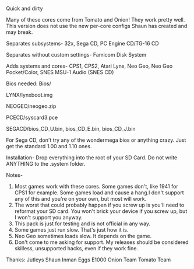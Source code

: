 Quick and dirty

Many of these cores come from Tomato and Onion! They work pretty well. This version does not use the new per-core configs Shaun has created and may break.

Separates subsystems-
32x, 
Sega CD, 
PC Engine CD/TG-16 CD

Separates without custom settings-
Famicom Disk System

Adds systems and cores-
CPS1, 
CPS2, 
Atari Lynx, 
Neo Geo, 
Neo Geo Pocket/Color, 
SNES MSU-1 Audio (SNES CD)



Bios needed:
Bios/

LYNX/lynxboot.img 

NEOGEO/neogeo.zip

PCECD/syscard3.pce

SEGACD/bios_CD_U.bin, bios_CD_E.bin, bios_CD_J.bin

For Sega CD, don't try any of the wondermega bios or anything crazy. Just get the standard 1.00 and 1.10 ones. 

Installation- Drop everything into the root of your SD Card. Do not write ANYTHING to the .system folder. 

Notes-
1. Most games work with these cores. Some games don't, like 1941 for CPS1 for example. Some games load and cause a hang.I don't support any of this and you're on your own, but most will work. 
2. The worst that could probably happen if you screw up is you'll need to reformat your SD card. You won't brick your device if you screw up, but I won't support you anyway. 
3. This pack is just for testing and is not official in any way. 
4. Some games just run slow. That's just how it is. 
5. Neo Geo sometimes loads slow. It depends on the game. 
6. Don't come to me asking for support. My releases should be considered skilless, unsupported hacks, even if they work fine. 

Thanks:
Jutleys
Shaun Inman
Eggs
E1000
Onion Team
Tomato Team


